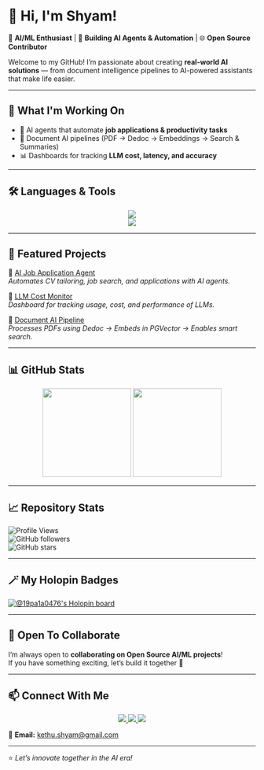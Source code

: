 # 👋 Hi, I'm Shyam!

🚀 **AI/ML Enthusiast** | 🤖 **Building AI Agents & Automation** | 🌐 **Open Source Contributor**

Welcome to my GitHub! I’m passionate about creating **real-world AI solutions** — from document intelligence pipelines to AI-powered assistants that make life easier.  

---

## 🔭 What I'm Working On
- 🧠 AI agents that automate **job applications & productivity tasks**  
- 📂 Document AI pipelines (PDF → Dedoc → Embeddings → Search & Summaries)  
- 📊 Dashboards for tracking **LLM cost, latency, and accuracy**  

---

## 🛠️ Languages & Tools
<p align="center">
  <img src="https://skillicons.dev/icons?i=python,java,js,docker,git,github,azure,aws" />
  <br>
  <img src="https://skillicons.dev/icons?i=postgres,linux,vscode" />
</p>

---

## 🌟 Featured Projects
🔹 [AI Job Application Agent](#)  
*Automates CV tailoring, job search, and applications with AI agents.*  

🔹 [LLM Cost Monitor](#)  
*Dashboard for tracking usage, cost, and performance of LLMs.*  

🔹 [Document AI Pipeline](#)  
*Processes PDFs using Dedoc → Embeds in PGVector → Enables smart search.*  

---

## 📊 GitHub Stats
<p align="center">
  <img src="https://github-readme-stats.vercel.app/api?username=19pa1a0476&show_icons=true&theme=tokyonight" height="180"/>
  <img src="https://github-readme-stats.vercel.app/api/top-langs/?username=19pa1a0476&layout=compact&theme=tokyonight" height="180"/>
</p>

---

## 📈 Repository Stats
![Profile Views](https://komarev.com/ghpvc/?username=19pa1a0476&label=Profile%20Views&color=blue&style=flat)  
![GitHub followers](https://img.shields.io/github/followers/19pa1a0476?style=social)  
![GitHub stars](https://img.shields.io/github/stars/19pa1a0476?style=social)  

---

## 🪄 My Holopin Badges
[![@19pa1a0476's Holopin board](https://holopin.me/19pa1a0476)](https://holopin.io/@19pa1a0476)  

---

## 🤝 Open To Collaborate
I’m always open to **collaborating on Open Source AI/ML projects**!  
If you have something exciting, let’s build it together 🚀  

---

## 📫 Connect With Me
<p align="center">
  <a href="https://www.linkedin.com/in/shyam-chandra-reddy-kethu-b82210204/">
    <img src="https://img.shields.io/badge/LinkedIn-blue?logo=linkedin&logoColor=white&style=for-the-badge" />
  </a>
  <a href="https://twitter.com/">
    <img src="https://img.shields.io/badge/Twitter-black?logo=twitter&logoColor=white&style=for-the-badge" />
  </a>
  <a href="https://discord.com/">
    <img src="https://img.shields.io/badge/Discord-7289DA?logo=discord&logoColor=white&style=for-the-badge" />
  </a>
</p>

📧 **Email:** kethu.shyam@gmail.com  

---

⭐️ *Let’s innovate together in the AI era!*
